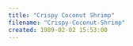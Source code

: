 ```yaml
---
title: "Crispy Coconut Shrimp"
filename: "Crispy-Coconut-Shrimp"
created: 1989-02-02 15:53:00
---
```

